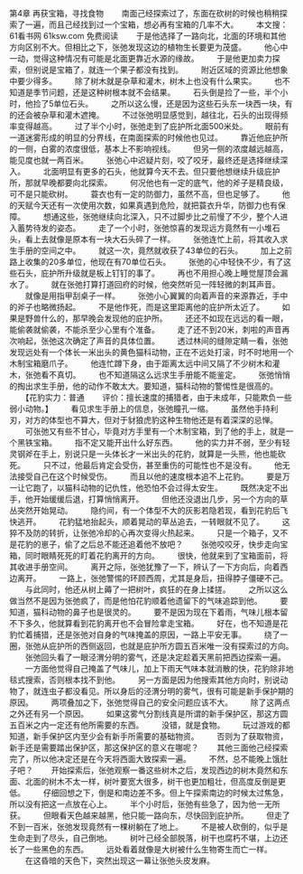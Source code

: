 第4章 再获宝箱，寻找食物
　　南面己经探索过了，东面在砍树的时候也稍稍探索了一遍，而且己经找到过一个宝箱，想必再有宝箱的几率不大。
　　本文搜：61看书网 61ksw.com 免费阅读
　　于是他选择了一路向北，北面的环境和其他方向区别不大。但相比之下，张弛发现这边的植物生长要更为茂盛。
　　他心中一动，觉得这种情况有可能是北面更靠近水源的缘故。
　　于是他更加卖力探索，但别说是宝箱了，就连一个果子都没有找到。
　　附近区域的资源比他想象中要少得多。
　　除了树木就是杂草和灌木，树木上也没有什么果实。
　　也不知道是季节问题，还是这种树根本就不会结果。
　　石头倒是捡了一些，半个小时，他捡了5单位石头。
　　之所以这么慢，还是因为这些石头东一块西一块，有的还会被杂草和灌木遮掩。
　　不过张弛明显感觉到，越往北，石头的出现得频率变得越高。
　　过了半个小时，张弛走到了庇护所北面500米处。
　　眼前有一道迷雾形成的明显的分界线，在南面探索的时候他也见过。
　　靠近他庇护所的一侧，白雾的浓度很低，基本上不影响视线。
　　但另一侧的浓度越远越高，能见度也就一两百米。
　　张弛心中迟疑片刻，咬了咬牙，最终还是选择继续深入。
　　北面明显有更多的石头，他就算今天不去。但只要他想继续升级庇护所，那就早晚都要向北探索。
　　何况他也有一定的底气，他的斧子是精良级，可不是只能砍树。
　　蓑衣也有一定的防御力，虽然不高，但也足够了。
　　他的天赋今天还有一次使用次数，如果真遇到危险，就把蓑衣升华，防御力也有保障。
　　想通这些，张弛继续向北深入，只不过脚步比之前慢了不少，整个人进入蓄势待发的姿态。
　　走了一个小时，张弛惊喜的发现远方竟然有一小堆石头，看上去就像是原本有一块大石头碎了一样。
　　张弛连忙上前，将其收入求生手册的空间之中。
　　就这一次，竟然就收获了43单位的石头。
　　加上之前路上收集的20多单位，他现在有70单位石头。
　　张弛的心中轻快不少，有了这些石头，庇护所升级就是板上钉钉的事了。
　　再也不用担心晚上睡觉屋顶会漏水了。
　　就在张弛打算打道回府的时候，他突然听见一阵轻微的刺耳声音。
　　就像是用指甲刮桌子一样。
　　张弛小心翼翼的向着声音的来源靠近，手中的斧子也略微扬起。
　　不是他作死，而是这里距离他的庇护所太近了。
　　如果是野兽什么的，那早晚会发现他的庇护所。
　　还还不如现在远远的看一眼，能偷袭就偷袭，不能杀至少心里有个准备。
　　走了还不到20米，刺啦的声音再次响起，张弛这次确定了声音的具体位置。
　　透过林间的缝隙定睛一看，张弛发现远处有一个体长一米出头的黄色猫科动物，正在不远处打滚，时不时地用一个木制宝箱磨爪子。
　　他连忙蹲下身，由于距离太远中间又隔了不少树木和灌木，张弛看不真切。
　　也不知道隔这么远求生手册能不能鉴定。
　　张弛悄悄的掏出求生手册，他的动作不敢太大。要知道，猫科动物的警惕性是很高的。
　　【花豹实力：普通
　　评价：擅长速度的捕猎者，由于未成年，只能欺负一些弱小动物。】
　　看见求生手册上的信息，张弛瞳孔一缩。
　　虽然他手持利刃，对方的体型也不算大，但对于豺狼虎豹这种生物他还是有着深深的忌惮。
　　可张弛又有些不甘心，毕竟对方手里有一个木制宝箱，到了他的手上，就是一个黑铁宝箱。
　　指不定又能开出什么好东西。
　　他的实力并不弱，至少有轻灵钢斧在手上，别说只是一头体长才一米出头的花豹，就算是一头熊，他也能砍死。
　　只不过，他最后肯定会受伤，甚至重伤的可能性也不是没有。
　　他无法接受自己在这个时候受伤。
　　而且以他的速度根本追不上花豹。
　　要是万一让它跑了，以猫科动物的记仇性，他恐怕不会过得太安生。
　　既然决定不出手，他开始缓缓后退，打算悄悄离开。
　　但他还没退出几步，另一个方向的草丛突然开始晃动。
　　隐约间，有一个体型不大的灰影若隐若现，看到花豹后飞快逃开。
　　花豹猛地抬起头，顺着晃动的草丛追去，一转眼就不见了。
　　这猝不及防的转折，让张弛冷却的心再次变得火热起来。
　　只是一个箱子，又不是花豹的崽子，偷了之后总不能还追着他不放吧？
　　张弛咬咬牙，快步走向宝箱，同时眼睛死死的盯着花豹离开的方向。
　　很快，他就来到了宝箱面前，将其收进手册空间。
　　离开之际，张弛犹豫了一下，辨认了一下方向后，向着西边离开。
　　一路上，张弛警惕的环顾西周，尤其是身后，扭得脖子僵硬不己。
　　与此同时，他还从树上薅了一把树叶，疯狂的在身上揉搓。
　　之所以这么做当然不是因为张弛疯了，而是他怕花豹顺着他遗留下的气味追踪到他。
　　要知道，猫科动物的鼻子也是很灵的。
　　要不是因为现在下着雨，气味儿根本留不下多久，他就算看到花豹离开也不会冒险拿走宝箱。
　　好在，也不知道是花豹忙着捕猎，还是张弛对自身的气味掩盖的原因，一路上平安无事。
　　绕了一圈，张弛从庇护所的西侧返回，也就是庇护所方圆五百米唯一没有探索过的方向。
　　张弛回头看了一眼泾渭分明的雾气，还是决定趁着天黑前把西边探索一遍。
　　一方面他觉得自己掩盖了气味儿，加上下雨天气味本就消散的快，花豹除非地毯式搜索，否则根本找不到他。
　　另一方面是因为他搜索其他方向时，别说动物了，就连虫子都没看见。所以身后的泾渭分明的雾气，很有可能是新手保护期的原因。
　　两项叠加之下，张弛觉得自己的安全问题应该不大。
　　除了这两点之外还有另一个原因。
　　如果这雾气分割线真是所谓的新手保护区，那这方圆五百米之内一定还有他所需要的东西。
　　没错，就是食物。
　　玩过游戏的都知道，新手保护区内至少会有新手所需要的基础物资。
　　否则为了获取物资，新手还是需要踏出保护区，那这保护区的意义在哪呢？
　　其他三面他己经探索完了，所以他决定还是在今天将西面大致探索一遍。
　　不然，总不能晚上饿肚子吧？
　　开始探索后，张弛观察一番这些树木之后，发现西边的树木竟然和东面、北面的树木不太一样，树叶要宽大很多，树干也更加粗壮，但高度反倒是更低。
　　仔细回想之下，倒是和南边差不多。但上午探索南边的时候太过焦急，所以没有把这一点放在心上。
　　半个小时后，张弛有些急了，因为他一无所获。
　　但眼看天色越来越黑，他只能一路向东，尽快回到庇护所。
　　但走了不到一百米，张弛发现竟然有一棵树躺在了地上。
　　不是被人砍倒的，似乎是生命走到了尽头，自己倒地。
　　树叶己经全部脱落，树干也腐朽不堪，上边还长了一些黑色的东西。
　　远处看着就像是大树被什么生物寄生而亡一样。
　　在这昏暗的天色下，突然出现这一幕让张弛头皮发麻。

